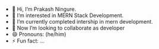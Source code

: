 - 👋 Hi, I’m Prakash Ningure. 
- 👀 I’m interested in MERN Stack Development.
- 🌱 I’m currently completed intership in mern development.
- 💞️ Now I’m looking to collaborate as developer
- 😄 Pronouns: (he/him)
- ⚡ Fun fact: ...

<!---
30Pika/30Pika is a ✨ special ✨ repository because its `README.md` (this file) appears on your GitHub profile.
You can click the Preview link to take a look at your changes.
--->
